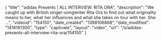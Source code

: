{
    "title": "adidas Presents | ALL INTERVIEW: RITA ORA",
    "description": "We caught up with British singer-songwriter Rita Ora to find out what originality means to her, what her influences and what she takes on tour with her. She ...",
    "videoid": "154150",
    "date_created": "1398106868",
    "date_modified": "1418181300",
    "type": "captivate",
    "layout": "video",
    "url": "\/v\/adidas-presents-all-interview-rita-ora\/154150"
}